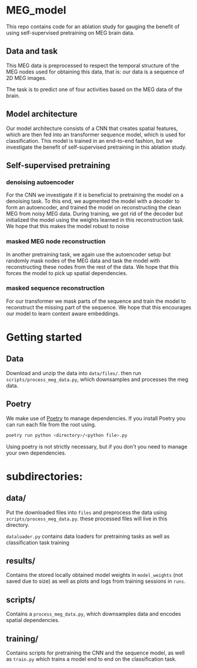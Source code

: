 # MEG_model
This repo contains code for an ablation study for gauging the benefit of using self-supervised pretraining on MEG brain data. 

## Data and task

This MEG data is preprocessed to respect the temporal structure of the MEG nodes used for obtaining this data, that is: our data is a sequence of 2D MEG images. 

The task is to predict one of four activities based on the MEG data of the brain. 

## Model architecture

Our model architecture consists of a CNN that creates spatial features, which are then fed into an transformer sequence model, which is used for classification. This model is trained in an end-to-end fashion, but we investigate the benefit of self-supervised pretraining in this ablation study.

## Self-supervised pretraining

### denoising autoencoder

For the CNN we investigate if it is beneficial to pretraining the model on a denoising task. To this end, we augmented the model with a decoder to form an autoencoder, and trained the model on reconstructing the clean MEG from noisy MEG data. During training, we got rid of the decoder but initialized the model using the weights learned in this reconstruction task. We hope that this makes the model robust to noise

### masked MEG node reconstruction

In another pretraining task, we again use the autoencoder setup but randomly mask nodes of the MEG data and task the model with reconstructing these nodes from the rest of the data. We hope that this forces the model to pick up spatial dependencies. 

### masked sequence reconstruction

For our transformer we mask parts of the sequence and train the model to reconstruct the missing part of the sequence. We hope that this encourages our model to learn context aware embeddings.

# Getting started

## Data
Download and unzip the data into  `data/files/`. then run `scripts/process_meg_data.py`, which downsamples and processes the meg data. 

## Poetry 
We make use of [Poetry](https://python-poetry.org/) to manage dependencies. If you install Poetry you can run each file from the root using.

```bash
poetry run python <directory>/<python file>.py
```

Using poetry is not strictly necessary, but if you don't you need to manage your own dependencies.

# subdirectories:

## data/ 


Put the downloaded files into `files` and preprocess the data using `scripts/process_meg_data.py`. these processed files will live in this directory.

`dataloader.py` contains data loaders for pretraining tasks as well as classification task training

## results/
Contains the stored locally obtained model weights in `model_weights` (not saved due to size) as well as plots and logs from training sessions in `runs`.

## scripts/
Contains a `process_meg_data.py`, which downsamples data and encodes spatial dependencies.

## training/
Contains scripts for pretraining the CNN and the sequence model, as well as `train.py` which trains a model end to end on the classification task.


